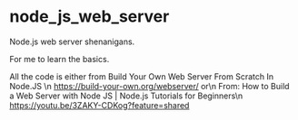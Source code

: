 # node_js_web_server
Node.js web server shenanigans.

For me to learn the basics.

All the code is either from 
 Build Your Own Web Server From Scratch In Node.JS \n
https://build-your-own.org/webserver/
or\n
From: How to Build a Web Server with Node JS | Node.js Tutorials for Beginners\n
https://youtu.be/3ZAKY-CDKog?feature=shared
